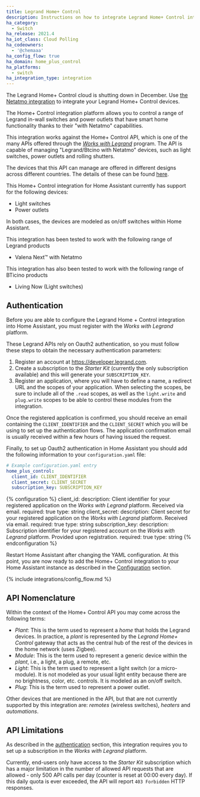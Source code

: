 ```yaml
---
title: Legrand Home+ Control
description: Instructions on how to integrate Legrand Home+ Control into Home Assistant.
ha_category:
  - Switch
ha_release: 2021.4
ha_iot_class: Cloud Polling
ha_codeowners:
  - '@chemaaa'
ha_config_flow: true
ha_domain: home_plus_control
ha_platforms:
  - switch
ha_integration_type: integration
---
```


<div class="note warning">

The Legrand Home+ Control cloud is shutting down in December. Use [the Netatmo integration](/integrations/netatmo/) to integrate your Legrand Home+ Control devices.

</div>

The Home+ Control integration platform allows you to control a range of Legrand in-wall switches and power outlets that have smart home functionality thanks to their "with Netatmo" capabilities.

This integration works against the Home+ Control API, which is one of the many APIs offered through the [*Works with Legrand*](https://developer.legrand.com/) program. The API is capable of managing "Legrand/Btcino with Netatmo" devices, such as light switches, power outlets and rolling shutters.

The devices that this API can manage are offered in different designs across different countries. The details of these can be found [here](https://developer.legrand.com/solutions/wiring-devices-with-netatmo/).

This Home+ Control integration for Home Assistant currently has support for the following devices:

- Light switches
- Power outlets

In both cases, the devices are modeled as on/off switches within Home Assistant.

This integration has been tested to work with the following range of Legrand products

- Valena Next™ with Netatmo

This integration has also been tested to work with the following range of BTicino products

- Living Now (Light switches)

## Authentication

Before you are able to configure the Legrand Home + Control integration into Home Assistant, you must register with the *Works with Legrand* platform.

These Legrand APIs rely on Oauth2 authentication, so you must follow these steps to obtain the necessary authentication parameters:

1. Register an account at <https://developer.legrand.com>.
2. Create a subscription to the *Starter Kit* (currently the only subscription available) and this will generate your `SUBSCRIPTION_KEY`.
3. Register an application, where you will have to define a name, a redirect URL and the scopes of your application. When selecting the scopes, be sure to include all of the `.read` scopes, as well as the `light.write` and `plug.write` scopes to be able to control these modules from the integration.

Once the registered application is confirmed, you should receive an email containing the `CLIENT_IDENTIFIER` and the `CLIENT_SECRET` which you will be using to set up the authentication flows. The application confirmation email is usually received within a few hours of having issued the request.

Finally, to set up Oauth2 authentication in Home Assistant you should add the following information to your `configuration.yaml` file:

```yaml
# Example configuration.yaml entry
home_plus_control:
  client_id: CLIENT_IDENTIFIER
  client_secret: CLIENT_SECRET
  subscription_key: SUBSCRIPTION_KEY
```

{% configuration %}
client_id:
  description: Client identifier for your registered application on the *Works with Legrand* platform. Received via email.
  required: true
  type: string
client_secret:
  description: Client secret for your registered application on the *Works with Legrand* platform. Received via email.
  required: true
  type: string
subscription_key:
  description: Subscription identifier for your registered account on the *Works with Legrand* platform. Provided upon registration.
  required: true
  type: string
{% endconfiguration %}

Restart Home Assistant after changing the YAML configuration. At this point, you are now ready to add the Home+ Control integration to your Home Assistant instance as described in the [Configuration](#configuration) section.

{% include integrations/config_flow.md %}

## API Nomenclature

Within the context of the Home+ Control API you may come across the following terms:

- *Plant*: This is the term used to represent a *home* that holds the Legrand devices. In practice, a *plant* is represented by the *Legrand Home+ Control* gateway that acts as the central hub of the rest of the devices in the home network (uses Zigbee).
- *Module*: This is the term used to represent a generic device within the *plant*, i.e., a light, a plug, a remote, etc.
- *Light*: This is the term used to represent a light switch (or a micro-module). It is not modeled as your usual light entity because there are no brightness, color, etc. controls. It is modeled as an on/off switch.
- *Plug*: This is the term used to represent a power outlet.

Other devices that are mentioned in the API, but that are not currently supported by this integration are: *remotes* (wireless switches), *heaters* and *automations*.

## API Limitations

As described in the [authentication](#authentication) section, this integration requires you to set up a subscription in the *Works with Legrand* platform.

Currently, end-users only have access to the *Starter Kit* subscription which has a major limitation in the number of allowed API requests that are allowed - only 500 API calls per day (counter is reset at 00:00 every day). If this daily quota is ever exceeded, the API will report `403 Forbidden` HTTP responses.
